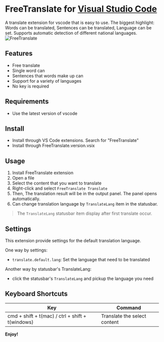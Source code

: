 # FreeTranslate for [Visual Studio Code](http://code.visualstudio.com)

A translate extension for vscode that is easy to use. The biggest highlight: Words can be translated, Sentences can be translated, Language can be set. Supports automatic detection of different national languages.
![FreeTranslate](https://jofenxue.gitee.io/jofendrawingbed/opensource/FreeTranslate/FreeTranslate.gif)
## Features
- Free translate
- Single word can
- Sentences that words make up can
- Support for a variety of languages
- No key is required

## Requirements

- Use the latest version of vscode

## Install

- Install through VS Code extensions. Search for "FreeTranslate"
- Install through FreeTranslate.version.vsix

## Usage

1. Install FreeTranslate extension
2. Open a file
3. Select the content that you want to translate
4. Right-click and select `FreeTranslate Translate`
5. Then, The translation result will be in the output panel. The panel opens automatically.
6. Can change translation language by `TranslateLang` item in the statusbar.

> The `TranslateLang` statusbar item display after first translate occur.

## Settings

This extension provide settings for the default translation language.

One way by settings:
* `translate.default.lang`: Set the language that need to be translated

Another way by statusbar's TranslateLang:
* click the statusbar's `TranslateLang` and pickup the language you need

## Keyboard Shortcuts

| Key                              | Command                        |
| -------------------------------- | ------------------------------ |
| cmd + shift + t(mac) / ctrl + shift + t(windows) | Translate the select content |



**Enjoy!**
